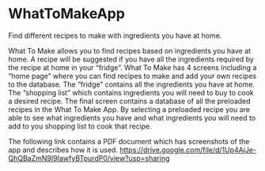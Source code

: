 # WhatToMakeApp
Find different recipes to make with ingredients you have at home.

What To Make allows you to find recipes based on ingredients you have at home. A recipe will be suggested if you have all the ingredients required by the recipe at home in your “fridge”. What To Make has 4 screens including a “home page” where you can find recipes to make and add your own recipes to the database. The “fridge” contains all the ingredients you have at home. The “shopping list” which contains ingredients you will need to buy to cook a desired recipe. The final screen contains a database of all the preloaded recipes in the What To Make App. By selecting a preloaded recipe you are able to see what ingredients you have and what ingredients you will need to add to you shopping list to cook that recipe.

The following link contains a PDF document which has screenshots of the app and describes how it is used.
https://drive.google.com/file/d/1Up4AjJe-QhQBaZmN9I9IawfyBTpurdP0/view?usp=sharing
